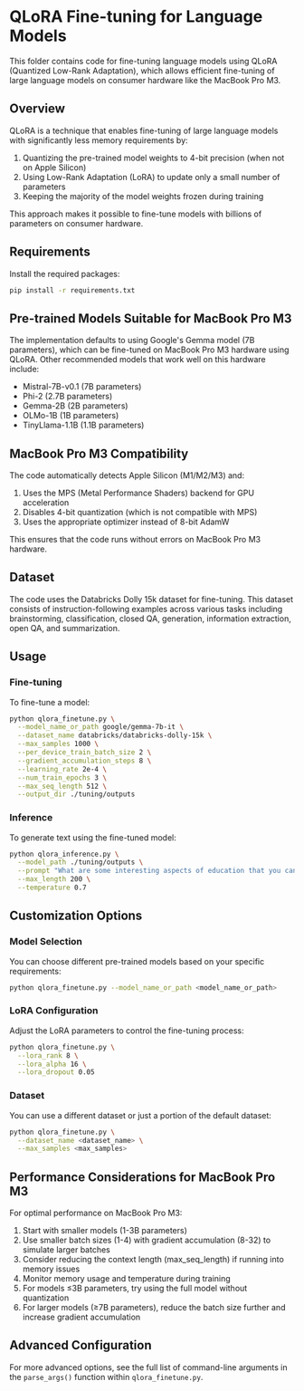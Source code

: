 # QLoRA Fine-tuning for Language Models

This folder contains code for fine-tuning language models using QLoRA (Quantized Low-Rank Adaptation), which allows efficient fine-tuning of large language models on consumer hardware like the MacBook Pro M3.

## Overview

QLoRA is a technique that enables fine-tuning of large language models with significantly less memory requirements by:

1. Quantizing the pre-trained model weights to 4-bit precision (when not on Apple Silicon)
2. Using Low-Rank Adaptation (LoRA) to update only a small number of parameters
3. Keeping the majority of the model weights frozen during training

This approach makes it possible to fine-tune models with billions of parameters on consumer hardware.

## Requirements

Install the required packages:

```bash
pip install -r requirements.txt
```

## Pre-trained Models Suitable for MacBook Pro M3

The implementation defaults to using Google's Gemma model (7B parameters), which can be fine-tuned on MacBook Pro M3 hardware using QLoRA. Other recommended models that work well on this hardware include:

- Mistral-7B-v0.1 (7B parameters)
- Phi-2 (2.7B parameters)
- Gemma-2B (2B parameters)
- OLMo-1B (1B parameters)
- TinyLlama-1.1B (1.1B parameters)

## MacBook Pro M3 Compatibility

The code automatically detects Apple Silicon (M1/M2/M3) and:

1. Uses the MPS (Metal Performance Shaders) backend for GPU acceleration
2. Disables 4-bit quantization (which is not compatible with MPS)
3. Uses the appropriate optimizer instead of 8-bit AdamW

This ensures that the code runs without errors on MacBook Pro M3 hardware.

## Dataset

The code uses the Databricks Dolly 15k dataset for fine-tuning. This dataset consists of instruction-following examples across various tasks including brainstorming, classification, closed QA, generation, information extraction, open QA, and summarization.

## Usage

### Fine-tuning

To fine-tune a model:

```bash
python qlora_finetune.py \
  --model_name_or_path google/gemma-7b-it \
  --dataset_name databricks/databricks-dolly-15k \
  --max_samples 1000 \
  --per_device_train_batch_size 2 \
  --gradient_accumulation_steps 8 \
  --learning_rate 2e-4 \
  --num_train_epochs 3 \
  --max_seq_length 512 \
  --output_dir ./tuning/outputs
```

### Inference

To generate text using the fine-tuned model:

```bash
python qlora_inference.py \
  --model_path ./tuning/outputs \
  --prompt "What are some interesting aspects of education that you can tell me about?" \
  --max_length 200 \
  --temperature 0.7
```

## Customization Options

### Model Selection

You can choose different pre-trained models based on your specific requirements:

```bash
python qlora_finetune.py --model_name_or_path <model_name_or_path>
```

### LoRA Configuration

Adjust the LoRA parameters to control the fine-tuning process:

```bash
python qlora_finetune.py \
  --lora_rank 8 \
  --lora_alpha 16 \
  --lora_dropout 0.05
```

### Dataset

You can use a different dataset or just a portion of the default dataset:

```bash
python qlora_finetune.py \
  --dataset_name <dataset_name> \
  --max_samples <max_samples>
```

## Performance Considerations for MacBook Pro M3

For optimal performance on MacBook Pro M3:

1. Start with smaller models (1-3B parameters)
2. Use smaller batch sizes (1-4) with gradient accumulation (8-32) to simulate larger batches
3. Consider reducing the context length (max_seq_length) if running into memory issues
4. Monitor memory usage and temperature during training
5. For models ≤3B parameters, try using the full model without quantization
6. For larger models (≥7B parameters), reduce the batch size further and increase gradient accumulation

## Advanced Configuration

For more advanced options, see the full list of command-line arguments in the `parse_args()` function within `qlora_finetune.py`. 